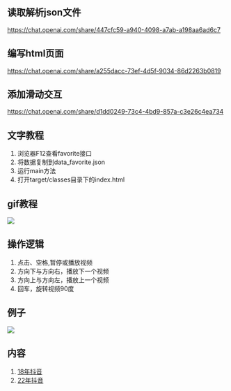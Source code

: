 ## 读取解析json文件
https://chat.openai.com/share/447cfc59-a940-4098-a7ab-a198aa6ad6c7

## 编写html页面
https://chat.openai.com/share/a255dacc-73ef-4d5f-9034-86d2263b0819

## 添加滑动交互
https://chat.openai.com/share/d1dd0249-73c4-4bd9-857a-c3e26c4ea734

## 文字教程
1. 浏览器F12查看favorite接口
2. 将数据复制到data_favorite.json
3. 运行main方法
4. 打开target/classes目录下的index.html

## gif教程
![](gif/20240315_191809.gif)

## 操作逻辑
1. 点击、空格,暂停或播放视频
2. 方向下与方向右，播放下一个视频
3. 方向上与方向左，播放上一个视频
4. 回车，旋转视频90度

## 例子
![](gif/20240315_191341.gif)

## 内容
1. [18年抖音](https://githcc.github.io/video_self/18%E5%B9%B4%E6%8A%96%E9%9F%B3/)
2. [22年抖音](https://githcc.github.io/video_self/22%E5%B9%B4%E6%8A%96%E9%9F%B3/)
